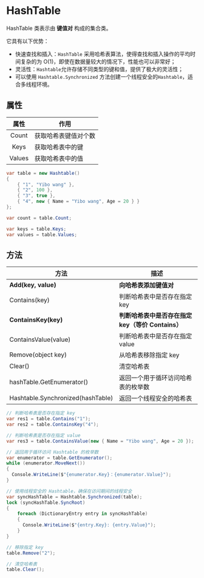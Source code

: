 # HashTable

HashTable 类表示由 **键值对** 构成的集合类。

它具有以下优势：

- 快速查找和插入：`HashTable` 采用哈希表算法，使得查找和插入操作的平均时间复杂的为 O(1)，即使在数据量较大的情况下，性能也可以非常好；
- 灵活性：`Hashtable`允许存储不同类型的键和值，提供了极大的灵活性；
- 可以使用 `Hashtable.Synchronized` 方法创建一个线程安全的`Hashtable`，适合多线程环境。



## 属性

|  属性  | 作用                 |
| :----: | -------------------- |
| Count  | 获取哈希表键值对个数 |
|  Keys  | 获取哈希表中的键     |
| Values | 获取哈希表中的值     |

```C#
var table = new Hashtable()
{
    { "1", "Yibo wang" },
    { "2", 100 },
    { "3", true },
    { "4", new { Name = "Yibo wang", Age = 20 } }
};

var count = table.Count;

var keys = table.Keys;
var values = table.Values;
```



## 方法

| 方法                              | 描述                                              |
| --------------------------------- | ------------------------------------------------- |
| **Add(key, value)**               | **向哈希表添加键值对**                            |
| Contains(key)                     | 判断哈希表中是否存在指定 key                      |
| **ContainsKey(key)**              | **判断哈希表中是否存在指定 key（等价 Contains）** |
| ContainsValue(value)              | 判断哈希表中是否存在指定 value                    |
| Remove(object key)                | 从哈希表移除指定 key                              |
| Clear()                           | 清空哈希表                                        |
| hashTable.GetEnumerator()         | 返回一个用于循环访问哈希表的枚举数                |
| Hashtable.Synchronized(hashTable) | 返回一个线程安全的哈希表                          |

```C#
// 判断哈希表是否存在指定 key
var res1 = table.Contains("1");
var res2 = table.ContainsKey("4");

// 判断哈希表是否存在指定 value
var res3 = table.ContainsValue(new { Name = "Yibo wang", Age = 20 });

// 返回用于循环访问 Hashtable 的枚举数
var enumerator = table.GetEnumerator();
while (enumerator.MoveNext())
{
  Console.WriteLine($"{enumerator.Key}：{enumerator.Value}");
}

// 使用线程安全的 Hashtable，确保在访问期间的线程安全
var syncHashTable = Hashtable.Synchronized(table);
lock (syncHashTable.SyncRoot)
{
    foreach (DictionaryEntry entry in syncHashTable)
    {
      Console.WriteLine($"{entry.Key}: {entry.Value}");
    }
}

// 移除指定 key
table.Remove("2");

// 清空哈希表
table.Clear();
```